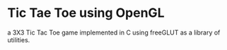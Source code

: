 # Tic Tae Toe using OpenGL

a 3X3 Tic Tac Toe game implemented in C using freeGLUT as a library of utilities.
